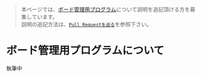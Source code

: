 >本ページでは、[ボード管理用プログラム](https://github.com/seigot/tetris_game/blob/master/game_manager/board_manager.py)について説明を追記頂ける方を募集しています。<br>
>説明の追記方法は、[`Pull Requestを送る`](https://github.com/seigot/tetris_game#pull-requestを送るoptional)を参照下さい。<br>

# ボード管理用プログラムについて
執筆中
